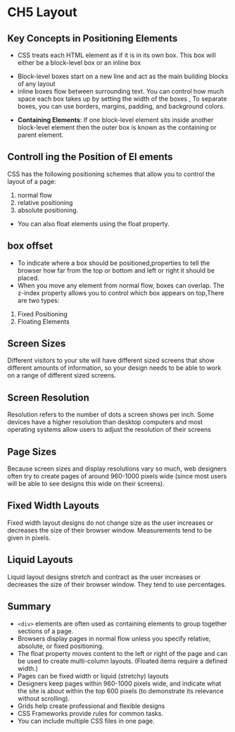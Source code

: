 # CH5 Layout
## Key Concepts in Positioning Elements
* CSS treats each HTML element as if it is in its own box. This box will either be a block-level box or an inline box
- Block-level boxes start on a new line and act as the main building blocks of any layout
- inline boxes flow between surrounding text. You can control how much space each box takes up by setting the width of the boxes , To separate boxes, you can use borders, margins, padding, and background colors.

* **Containing Elements**: If one block-level element sits inside another block-level element then the outer box is known as the containing or parent element.

## Controll ing the Position of El ements

CSS has the following positioning schemes that allow you to control the layout of a page: 
1. normal flow
2. relative positioning
3. absolute positioning. 
* You can also float elements using the float property.

## box offset
* To indicate where a box should be positioned,properties to tell the browser how far from the top or bottom
and left or right it should be placed.
* When you move any element from normal flow, boxes can overlap. The z-index property allows you to control which box appears on top,There are two types:

1. Fixed Positioning
2. Floating Elements

## Screen Sizes
Different visitors to your site will have different sized screens that show different amounts of information, so your design needs to be able to work on a range of different sized screens.

## Screen Resolution
Resolution refers to the number of dots a screen shows per inch. Some devices have a higher resolution than desktop computers and most operating systems allow users to adjust the resolution of their screens
## Page Sizes
Because screen sizes and display resolutions vary so much, web designers often try to create pages of around 960-1000 pixels wide (since most users will be able to see designs this wide on their screens).

## Fixed Width Layouts
Fixed width layout designs do not change size as the user increases or decreases the size of their browser window. Measurements tend to be given in pixels.

## Liquid Layouts
Liquid layout designs stretch and contract as the user increases or decreases the size of their browser window. They tend to use percentages.
## Summary
* ```<div>``` elements are often used as containing elements to group together sections of a page.
* Browsers display pages in normal flow unless you specify relative, absolute, or fixed positioning.
* The float property moves content to the left or right of the page and can be used to create multi-column layouts. (Floated items require a defined width.)
* Pages can be fixed width or liquid (stretchy) layouts
* Designers keep pages within 960-1000 pixels wide, and indicate what the site is about within the top 600 pixels (to demonstrate its relevance without scrolling).
* Grids help create professional and flexible designs
* CSS Frameworks provide rules for common tasks.
* You can include multiple CSS files in one page. 